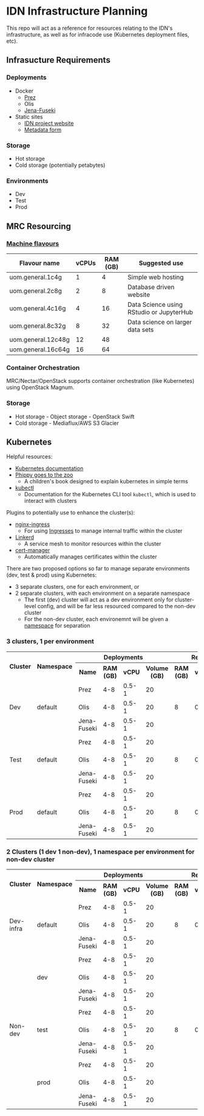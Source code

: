 # IDN Infrastructure Planning
This repo will act as a reference for resources relating to the IDN's infrastructure, as well as for infracode use (Kubernetes deployment files, etc).

## Infrasucture Requirements

### Deployments

- Docker
    - [Prez](https://github.com/RDFLib/prez)
    - Olis
    - [Jena-Fuseki](https://jena.apache.org/documentation/fuseki2/)
- Static sites
    - [IDN project website](https://github.com/idn-au/dev.idnau.org)
    - [Metadata form](https://github.com/idn-au/idn-metadata-creator)

### Storage

- Hot storage
- Cold storage (potentially petabytes)

### Environments

- Dev
- Test
- Prod

## MRC Resourcing

### [Machine flavours](https://docs.cloud.unimelb.edu.au/guides/allocations/)

Flavour name       | vCPUs | RAM (GB) |	Suggested use
-------------------|-------|----------|---------------
uom.general.1c4g   | 1     | 4        |	Simple web hosting
uom.general.2c8g   | 2     | 8        | Database driven website
uom.general.4c16g  | 4     | 16       |	Data Science using RStudio or JupyterHub
uom.general.8c32g  | 8     | 32       |	Data science on larger data sets
uom.general.12c48g | 12    | 48       |
uom.general.16c64g | 16    | 64       |

### Container Orchestration
MRC/Nectar/OpenStack supports container orchestration (like Kubernetes) using OpenStack Magnum.

### Storage

- Hot storage - Object storage - OpenStack Swift
- Cold storage - Mediaflux/AWS S3 Glacier


## Kubernetes
Helpful resources:
- [Kubernetes documentation](https://kubernetes.io/docs/home/)
- [Phippy goes to the zoo](https://www.cncf.io/phippy/phippy-goes-to-the-zoo-book/)
    - A children's book designed to explain kubernetes in simple terms
- [kubectl](https://kubernetes.io/docs/reference/kubectl/)
    - Documentation for the Kubernetes CLI tool `kubectl`, which is used to interact with clusters

Plugins to potentially use to enhance the cluster(s):
- [nginx-ingress](https://docs.nginx.com/nginx-ingress-controller/)
    - For using [Ingresses](https://kubernetes.io/docs/concepts/services-networking/ingress/) to manage internal traffic within the cluster
- [Linkerd](https://linkerd.io/2.12/overview/)
    - A service mesh to monitor resources within the cluster
- [cert-manager](https://cert-manager.io/docs/)
    - Automatically manages certificates within the cluster

There are two proposed options so far to manage separate environments (dev, test & prod) using Kubernetes:
- 3 separate clusters, one for each environment, or
- 2 separate clusters, with each environment on a separate namespace
    - The first (dev) cluster will act as a dev environment only for cluster-level config, and will be far less resourced compared to the non-dev cluster
    - For the non-dev cluster, each environemnt will be given a [namespace](https://kubernetes.io/docs/concepts/overview/working-with-objects/namespaces/) for separation

### 3 clusters, 1 per environment

<table>
<tr>
<th rowspan="2">Cluster</th>
<th rowspan="2">Namespace</th>
<th colspan="4">Deployments</th>
<th colspan="3">Resources</th>
</tr>
<tr>
<th>Name</th>
<th>RAM (GB)</th>
<th>vCPU</th>
<th>Volume (GB)</th>
<th>RAM (GB)</th>
<th>vCPU</th>
<th>Volume (GB)</th>
</tr>
<tr>
<td rowspan="3">Dev</td>
<td rowspan="3">default</td>
<td>Prez</td>
<td>4-8</td>
<td>0.5-1</td>
<td>20</td>
<td rowspan="3">8</td>
<td rowspan="3">0.5</td>
<td rowspan="3">20</td>
</tr>
<tr>
<td>Olis</td>
<td>4-8</td>
<td>0.5-1</td>
<td>20</td>
</tr>
<tr>
<td>Jena-Fuseki</td>
<td>4-8</td>
<td>0.5-1</td>
<td>20</td>
</tr>
<tr>
<td rowspan="3">Test</td>
<td rowspan="3">default</td>
<td>Prez</td>
<td>4-8</td>
<td>0.5-1</td>
<td>20</td>
<td rowspan="3">8</td>
<td rowspan="3">0.5</td>
<td rowspan="3">20</td>
</tr>
<tr>
<td>Olis</td>
<td>4-8</td>
<td>0.5-1</td>
<td>20</td>
</tr>
<tr>
<td>Jena-Fuseki</td>
<td>4-8</td>
<td>0.5-1</td>
<td>20</td>
</tr>
<tr>
<td rowspan="3">Prod</td>
<td rowspan="3">default</td>
<td>Prez</td>
<td>4-8</td>
<td>0.5-1</td>
<td>20</td>
<td rowspan="3">8</td>
<td rowspan="3">0.5</td>
<td rowspan="3">20</td>
</tr>
<tr>
<td>Olis</td>
<td>4-8</td>
<td>0.5-1</td>
<td>20</td>
</tr>
<tr>
<td>Jena-Fuseki</td>
<td>4-8</td>
<td>0.5-1</td>
<td>20</td>
</tr>
</table>

### 2 Clusters (1 dev 1 non-dev), 1 namespace per environment for non-dev cluster

<table>
<tr>
<th rowspan="2">Cluster</th>
<th rowspan="2">Namespace</th>
<th colspan="4">Deployments</th>
<th colspan="3">Resources</th>
</tr>
<tr>
<th>Name</th>
<th>RAM (GB)</th>
<th>vCPU</th>
<th>Volume (GB)</th>
<th>RAM (GB)</th>
<th>vCPU</th>
<th>Volume (GB)</th>
</tr>
<tr>
<td rowspan="3">Dev-infra</td>
<td rowspan="3">default</td>
<td>Prez</td>
<td>4-8</td>
<td>0.5-1</td>
<td>20</td>
<td rowspan="3">8</td>
<td rowspan="3">0.5</td>
<td rowspan="3">20</td>
</tr>
<tr>
<td>Olis</td>
<td>4-8</td>
<td>0.5-1</td>
<td>20</td>
</tr>
<tr>
<td>Jena-Fuseki</td>
<td>4-8</td>
<td>0.5-1</td>
<td>20</td>
</tr>
<tr>
<td rowspan="9">Non-dev</td>
<td rowspan="3">dev</td>
<td>Prez</td>
<td>4-8</td>
<td>0.5-1</td>
<td>20</td>
<td rowspan="9">8</td>
<td rowspan="9">0.5</td>
<td rowspan="9">20</td>
</tr>
<tr>
<td>Olis</td>
<td>4-8</td>
<td>0.5-1</td>
<td>20</td>
</tr>
<tr>
<td>Jena-Fuseki</td>
<td>4-8</td>
<td>0.5-1</td>
<td>20</td>
</tr>
<tr>
<td rowspan="3">test</td>
<td>Prez</td>
<td>4-8</td>
<td>0.5-1</td>
<td>20</td>
</tr>
<tr>
<td>Olis</td>
<td>4-8</td>
<td>0.5-1</td>
<td>20</td>
</tr>
<tr>
<td>Jena-Fuseki</td>
<td>4-8</td>
<td>0.5-1</td>
<td>20</td>
</tr>
<tr>
<td rowspan="3">prod</td>
<td>Prez</td>
<td>4-8</td>
<td>0.5-1</td>
<td>20</td>
</tr>
<tr>
<td>Olis</td>
<td>4-8</td>
<td>0.5-1</td>
<td>20</td>
</tr>
<tr>
<td>Jena-Fuseki</td>
<td>4-8</td>
<td>0.5-1</td>
<td>20</td>
</tr>
</table>

